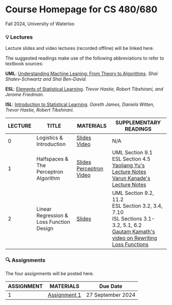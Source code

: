 # Course Homepage for CS 480/680
Fall 2024, University of Waterloo

### :bulb: Lectures
Lecture slides and video lectures (recorded offline) will be linked here.

The suggested readings make use of the following abbreviations to refer to textbook sources:

**UML**: [Understanding Machine Leaning: From Theory to Algorithms](http://www.cs.huji.ac.il/~shais/UnderstandingMachineLearning/). *Shai Shalev-Schwartz and Shai Ben-David*.

**ESL**: [Elements of Statistical Learning](https://web.stanford.edu/~hastie/ElemStatLearn/). *Trevor Hastie, Robert Tibshirani, and Jerome Friedman*.

**ISL**: [Introduction to Statistical Learning](https://www.statlearning.com/). *Gareth James, Daniela Witten, Trevor Hastie, Robert Tibshirani.*

| LECTURE    | TITLE             | MATERIALS      |  SUPPLEMENTARY READINGS |
| ---------- | ----------------- |--------------- | --------- |
| 0          | Logistics & Introduction     | [Slides](lectures/00_introduction.pdf)<br>[Video](https://youtu.be/UpYhHUnzFDQ) | N/A       |
| 1          | Halfspaces & The Perceptron Algorithm     | [Slides](lectures/01_halfspaces_perceptron.pdf)<br>[Perceptron Video](https://youtu.be/Bf6qu2tb8TE?si=kNGngvLevms1EG-t) | UML Section 9.1<br>ESL Section 4.5<br>[Yaoliang Yu's Lecture Notes](https://cs.uwaterloo.ca/~y328yu/mycourses/480-2022f/480-note-perceptron.pdf)<br>[Varun Kanade's Lecture Notes](https://www.cs.ox.ac.uk/people/varun.kanade/teaching/AML-HT2017/lectures/mistakebound-online.pdf) |
| 2          | Linear Regression & Loss Function Design | [Slides](lectures/02_linear_regression.pdf)             | UML Section 9.2, 11.2<br>ESL Section 3.2, 3.4, 7.10<br>ISL Sections 3.1-3.2, 5.1, 6.2<br>[Gautam Kamath's video on Rewriting Loss Functions](https://youtu.be/oR4NqeaCi34?si=_4r_NbpxT76LbmmD&t=1998)

### :mag: Assignments
The four assignments will be posted here.

| ASSIGNMENT    | MATERIALS           | Due Date |
| ------------- | ------------------- | -------- |
| 1             | [Assignment 1](assignments/a1) |27 September 2024 |


